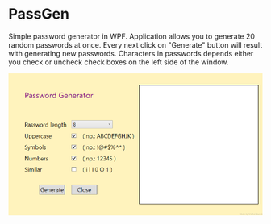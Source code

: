 # PassGen
Simple password generator in WPF.
Application allows you to generate 20 random passwords at once.
Every next click on "Generate" button will result with generating new passwords.
Characters in passwords depends either you check or uncheck check boxes on the left side of the window.

![Screenshot](PassGen.png)
